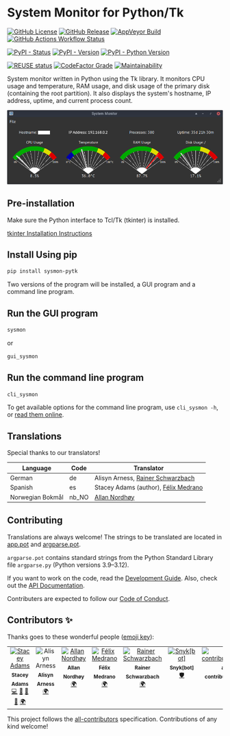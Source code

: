 # System Monitor for Python/Tk

<!--
SPDX-FileCopyrightText: © 2024 Stacey Adams <stacey.belle.rose@gmail.com>

SPDX-License-Identifier: MIT
-->
<!-- markdownlint-disable MD033 -->

[![GitHub License](https://img.shields.io/github/license/staceybellerose/sysmon-pytk?color=7C4DFF)](https://opensource.org/license/MIT)
[![GitHub Release](https://img.shields.io/github/v/release/staceybellerose/sysmon-pytk)](https://github.com/staceybellerose/sysmon-pytk/releases)
[![AppVeyor Build](https://img.shields.io/appveyor/build/staceybellerose/sysmon-pytk/main?logo=appveyor&logoColor=white)](https://ci.appveyor.com/project/staceybellerose/sysmon-pytk/)
[![GitHub Actions Workflow Status](https://img.shields.io/github/actions/workflow/status/staceybellerose/sysmon-pytk/docs.yml?logo=github&logoColor=white&label=docs)](https://staceybellerose.github.io/sysmon-pytk/)

[![PyPI - Status](https://img.shields.io/pypi/status/sysmon-pytk)](https://pypi.org/project/sysmon-pytk/)
[![PyPI - Version](https://img.shields.io/pypi/v/sysmon-pytk)](https://pypi.org/project/sysmon-pytk/)
[![PyPI - Python Version](https://img.shields.io/pypi/pyversions/sysmon-pytk)](https://pypi.org/project/sysmon-pytk/)

[![REUSE status](https://api.reuse.software/badge/github.com/staceybellerose/sysmon-pytk)](https://api.reuse.software/info/github.com/staceybellerose/sysmon-pytk)
[![CodeFactor Grade](https://img.shields.io/codefactor/grade/github/staceybellerose/sysmon-pytk?logo=codefactor)](https://www.codefactor.io/repository/github/staceybellerose/sysmon-pytk)
[![Maintainability](https://api.codeclimate.com/v1/badges/556c93bf800d0d58e7e4/maintainability)](https://codeclimate.com/github/staceybellerose/sysmon-pytk/maintainability)

System monitor written in Python using the Tk library. It monitors CPU usage and
temperature, RAM usage, and disk usage of the primary disk (containing the
root partition). It also displays the system's hostname, IP address, uptime,
and current process count.

![Main Window](images/main_window.png)

## Pre-installation

Make sure the Python interface to Tcl/Tk (tkinter) is installed.

[tkinter Installation Instructions](https://github.com/staceybellerose/sysmon-pytk/blob/main/docs/PRE-INSTALLATION.md)

## Install Using pip

```bash
pip install sysmon-pytk
```

Two versions of the program will be installed, a GUI program and a command line
program.

## Run the GUI program

```bash
sysmon
```

or

```bash
gui_sysmon
```

## Run the command line program

```bash
cli_sysmon
```

To get available options for the command line program, use `cli_sysmon -h`, or
[read them online](https://github.com/staceybellerose/sysmon-pytk/blob/main/docs/CLI_USAGE.md).

## Translations

Special thanks to our translators!

| Language         | Code  | Translator |
|------------------|-------|------------|
| German           | de    | Alisyn Arness, [Rainer Schwarzbach](https://github.com/blackstream-x) |
| Spanish          | es    | Stacey Adams (author), [Félix Medrano](https://github.com/robertxgray) |
| Norwegian Bokmål | nb_NO | [Allan Nordhøy](https://github.com/comradekingu) |

## Contributing

Translations are always welcome! The strings to be translated are located in
[app.pot](https://github.com/staceybellerose/sysmon-pytk/blob/main/sysmon_pytk/locale/app.pot)
and
[argparse.pot](https://github.com/staceybellerose/sysmon-pytk/blob/main/sysmon_pytk/locale/argparse.pot).

`argparse.pot` contains standard strings from the Python Standard Library file
`argparse.py` (Python versions 3.9–3.12).

If you want to work on the code, read the
[Development Guide](https://github.com/staceybellerose/sysmon-pytk/blob/main/docs/DEVELOPING.md).
Also, check out the [API Documentation](https://staceybellerose.github.io/sysmon-pytk/).

Contributers are expected to follow our
[Code of Conduct](https://github.com/staceybellerose/sysmon-pytk/blob/main/CODE_OF_CONDUCT.md).

## Contributors ✨

Thanks goes to these wonderful people ([emoji key](https://allcontributors.org/docs/en/emoji-key)):

<!-- ALL-CONTRIBUTORS-LIST:START - Do not remove or modify this section -->
<!-- prettier-ignore-start -->
<!-- markdownlint-disable -->
<table>
  <tbody>
    <tr>
      <td align="center" valign="top" width="14.28%"><a href="https://github.com/staceybellerose/"><img src="https://avatars.githubusercontent.com/u/1043355?v=4?s=100" width="100px;" alt="Stacey Adams"/><br /><sub><b>Stacey Adams</b></sub></a><br /><a href="#code-staceybellerose" title="Code">💻</a> <a href="#doc-staceybellerose" title="Documentation">📖</a> <a href="#projectManagement-staceybellerose" title="Project Management">📆</a> <a href="#maintenance-staceybellerose" title="Maintenance">🚧</a> <a href="#translation-staceybellerose" title="Translation">🌍</a></td>
      <td align="center" valign="top" width="14.28%"><img src="https://github.githubassets.com/images/gravatars/gravatar-user-420.png?s=100" width="100px;" alt="Alisyn Arness"/><br /><sub><b>Alisyn Arness</b></sub><br /><a href="#translation" title="Translation">🌍</a></td>
      <td align="center" valign="top" width="14.28%"><a href="https://liberapay.com/kingu/"><img src="https://avatars.githubusercontent.com/u/13802408?v=4?s=100" width="100px;" alt="Allan Nordhøy"/><br /><sub><b>Allan Nordhøy</b></sub></a><br /><a href="#translation-comradekingu" title="Translation">🌍</a></td>
      <td align="center" valign="top" width="14.28%"><a href="https://github.com/robertxgray"><img src="https://avatars.githubusercontent.com/u/9676118?v=4?s=100" width="100px;" alt="Félix Medrano"/><br /><sub><b>Félix Medrano</b></sub></a><br /><a href="#translation-robertxgray" title="Translation">🌍</a></td>
      <td align="center" valign="top" width="14.28%"><a href="https://github.com/blackstream-x"><img src="https://avatars.githubusercontent.com/u/8937080?v=4?s=100" width="100px;" alt="Rainer Schwarzbach"/><br /><sub><b>Rainer Schwarzbach</b></sub></a><br /><a href="#translation-blackstream-x" title="Translation">🌍</a></td>
      <td align="center" valign="top" width="14.28%"><a href="https://snyk.io"><img src="https://avatars.githubusercontent.com/u/19733683?v=4?s=100" width="100px;" alt="Snyk[bot]"/><br /><sub><b>Snyk[bot]</b></sub></a><br /><a href="#security-snyk" title="Security">🛡️</a></td>
      <td align="center" valign="top" width="14.28%"><a href="https://allcontributors.org"><img src="https://avatars.githubusercontent.com/u/46410174?v=4?s=100" width="100px;" alt="all-contributors[bot]"/><br /><sub><b>all-contributors[bot]</b></sub></a><br /><a href="#doc-all-contributors" title="Documentation">📖</a></td>
    </tr>
  </tbody>
</table>

<!-- markdownlint-restore -->
<!-- prettier-ignore-end -->

<!-- ALL-CONTRIBUTORS-LIST:END -->

This project follows the [all-contributors](https://github.com/all-contributors/all-contributors) specification. Contributions of any kind welcome!

